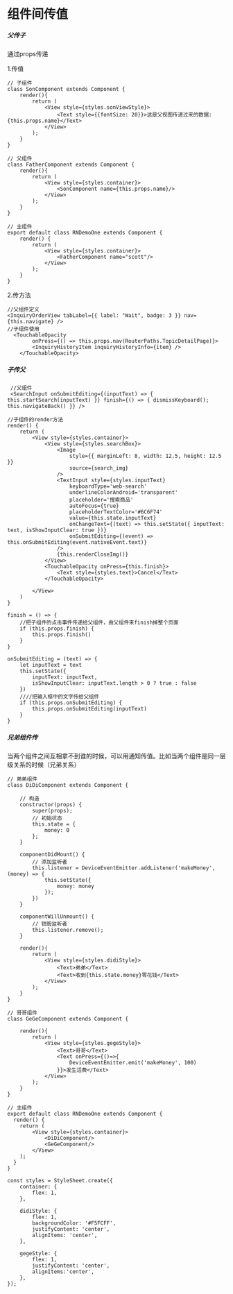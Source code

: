 组件间传值
=====
##### 父传子
通过props传递

1.传值

	// 子组件
	class SonComponent extends Component {
	    render(){
	        return (
	            <View style={styles.sonViewStyle}>
	                <Text style={{fontSize: 20}}>这是父视图传递过来的数据:{this.props.name}</Text>
	            </View>
	        );
	    }
	}
	
	// 父组件
	class FatherComponent extends Component {
	    render(){
	        return (
	            <View style={styles.container}>
	                <SonComponent name={this.props.name}/>
	            </View>
	        );
	    }
	}
	
	// 主组件
	export default class RNDemoOne extends Component {
	    render() {
	        return (
	            <View style={styles.container}>
	                <FatherComponent name="scott"/>
	            </View>
	        );
	    }
	}


2.传方法

	//父组件定义
 	<InquiryOrderView tabLabel={{ label: "Wait", badge: 3 }} nav={this.navigate} />
	//子组件使用
	  <TouchableOpacity
            onPress={() => this.props.nav(RouterPaths.TopicDetailPage)}>
            <InquiryHistoryItem inquiryHistoryInfo={item} />
        </TouchableOpacity>
	

##### 子传父
		
	 //父组件
     <SearchInput onSubmitEditing={(inputText) => { this.startSearch(inputText) }} finish={() => { dismissKeyboard(); this.navigateBack() }} />

	//子组件的render方法
 	render() {
        return (
            <View style={styles.container}>
                <View style={styles.searchBox}>
                    <Image
                        style={{ marginLeft: 8, width: 12.5, height: 12.5 }}
                        source={search_img}
                    />
                    <TextInput style={styles.inputText}
                        keyboardType='web-search'
                        underlineColorAndroid='transparent'
                        placeholder='搜索商品'
                        autoFocus={true}
                        placeholderTextColor='#6C6F74'
                        value={this.state.inputText}
                        onChangeText={(text) => this.setState({ inputText: text, isShowInputClear: true })}
                        onSubmitEditing={(event) => this.onSubmitEditing(event.nativeEvent.text)}
                    />
                    {this.renderCloseImg()}
                </View>
                <TouchableOpacity onPress={this.finish}>
                    <Text style={styles.text}>Cancel</Text>
                </TouchableOpacity>

            </View>
        )
    }

    finish = () => {
        //把子组件的点击事件传递给父组件，由父组件来finish掉整个页面
        if (this.props.finish) {
            this.props.finish()
        }
    }

    onSubmitEditing = (text) => {
        let inputText = text
        this.setState({
            inputText: inputText,
            isShowInputClear: inputText.length > 0 ? true : false
        })
        ////把输入框中的文字传给父组件
        if (this.props.onSubmitEditing) {
            this.props.onSubmitEditing(inputText)
        }
    }

##### 兄弟组件传
当两个组件之间互相拿不到谁的时候，可以用通知传值。比如当两个组件是同一层级关系的时候（兄弟关系）

	// 弟弟组件
	class DiDiComponent extends Component {
	
	    // 构造
	    constructor(props) {
	        super(props);
	        // 初始状态
	        this.state = {
	            money: 0
	        };
	    }
	
	    componentDidMount() {
	        // 添加监听者
	        this.listener = DeviceEventEmitter.addListener('makeMoney', (money) => {
	            this.setState({
	                money: money
	            });
	        })
	    }
	
	    componentWillUnmount() {
	        // 销毁监听者
	        this.listener.remove();
	    }
	
	    render(){
	        return (
	            <View style={styles.didiStyle}>
	                <Text>弟弟</Text>
	                <Text>收到{this.state.money}零花钱</Text>
	            </View>
	        );
	    }
	}
	
	// 哥哥组件
	class GeGeComponent extends Component {
	
	    render(){
	        return (
	            <View style={styles.gegeStyle}>
	                <Text>哥哥</Text>
	                <Text onPress={()=>{
	                    DeviceEventEmitter.emit('makeMoney', 100)
	                }}>发生活费</Text>
	            </View>
	        );
	    }
	}
	
	// 主组件
	export default class RNDemoOne extends Component {
	  render() {
	    return (
	        <View style={styles.container}>
	            <DiDiComponent/>
	            <GeGeComponent/>
	        </View>
	    );
	  }
	}
	
	const styles = StyleSheet.create({
	    container: {
	        flex: 1,
	    },
	
	    didiStyle: {
	        flex: 1,
	        backgroundColor: '#F5FCFF',
	        justifyContent: 'center',
	        alignItems: 'center',
	    },
	
	    gegeStyle: {
	        flex: 1,
	        justifyContent: 'center',
	        alignItems:'center',
	    },
	});